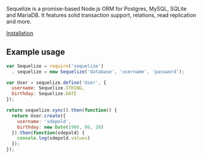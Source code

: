 Sequelize is a promise-based Node.js ORM for Postgres, MySQL, SQLite and MariaDB. It features solid transaction support, relations, read replication and more. 

[Installation](http://sequelize.readthedocs.org/en/latest/docs/installation/)

## Example usage
```js    
var Sequelize = require('sequelize')
  , sequelize = new Sequelize('database', 'username', 'password');

var User = sequelize.define('User', {
  username: Sequelize.STRING,
  birthday: Sequelize.DATE
});

return sequelize.sync().then(function() {
  return User.create({
    username: 'sdepold',
    birthday: new Date(1986, 06, 28)
  }).then(function(sdepold) {
    console.log(sdepold.values)
  });
});
```